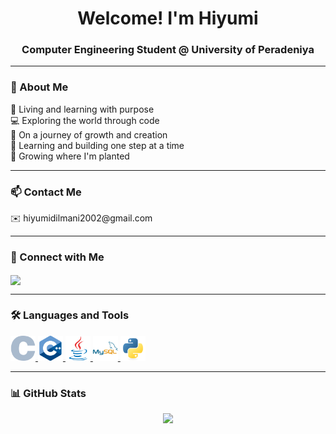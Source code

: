 <h1 align="center">Welcome! I'm Hiyumi</h1>
<h3 align="center">Computer Engineering Student @ University of Peradeniya</h3>

---

<h3 align="left">📌 About Me</h3>
<p align="left">
🚀 Living and learning with purpose<br>
💻 Exploring the world through code<br>
🌟 On a journey of growth and creation<br>
🔧 Learning and building one step at a time<br>
🌱 Growing where I'm planted
</p>

---

<h3 align="left">📫 Contact Me</h3>
<p align="left">
✉️ hiyumidilmani2002@gmail.com
</p>

---

<h3 align="left">🤝 Connect with Me</h3>
<p align="left">
  <a href="https://github.com/dilmani773" target="_blank">
    <img align="center" src="https://img.shields.io/badge/GitHub-100000?style=for-the-badge&logo=github&logoColor=white" />
  </a>
</p>

---

<h3 align="left">🛠️ Languages and Tools</h3>
<p align="left">
  <a href="https://www.cprogramming.com/" target="_blank" rel="noreferrer">
    <img src="https://raw.githubusercontent.com/devicons/devicon/master/icons/c/c-original.svg" alt="c" width="40" height="40"/>
  </a>
  <a href="https://www.w3schools.com/cpp/" target="_blank" rel="noreferrer">
    <img src="https://raw.githubusercontent.com/devicons/devicon/master/icons/cplusplus/cplusplus-original.svg" alt="cplusplus" width="40" height="40"/>
  </a>
  <a href="https://www.java.com" target="_blank" rel="noreferrer">
    <img src="https://raw.githubusercontent.com/devicons/devicon/master/icons/java/java-original.svg" alt="java" width="40" height="40"/>
  </a>
  <a href="https://www.mysql.com/" target="_blank" rel="noreferrer">
    <img src="https://raw.githubusercontent.com/devicons/devicon/master/icons/mysql/mysql-original-wordmark.svg" alt="mysql" width="40" height="40"/>
  </a>
  <a href="https://www.python.org" target="_blank" rel="noreferrer">
    <img src="https://raw.githubusercontent.com/devicons/devicon/master/icons/python/python-original.svg" alt="python" width="40" height="40"/>
  </a>
</p>

---

<h3 align="left">📊 GitHub Stats</h3>
<p align="center">
  <img src="https://github-readme-stats.vercel.app/api?username=dilmani773&show_icons=true&theme=radical&hide_border=true&count_private=true&include_all_commits=true" />
</p>
